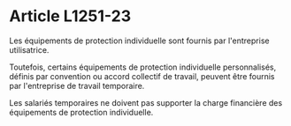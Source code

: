 # Article L1251-23

Les équipements de protection individuelle sont fournis par l'entreprise utilisatrice.

Toutefois, certains équipements de protection individuelle personnalisés, définis par convention ou accord collectif de travail, peuvent être fournis par l'entreprise de travail temporaire.

Les salariés temporaires ne doivent pas supporter la charge financière des équipements de protection individuelle.